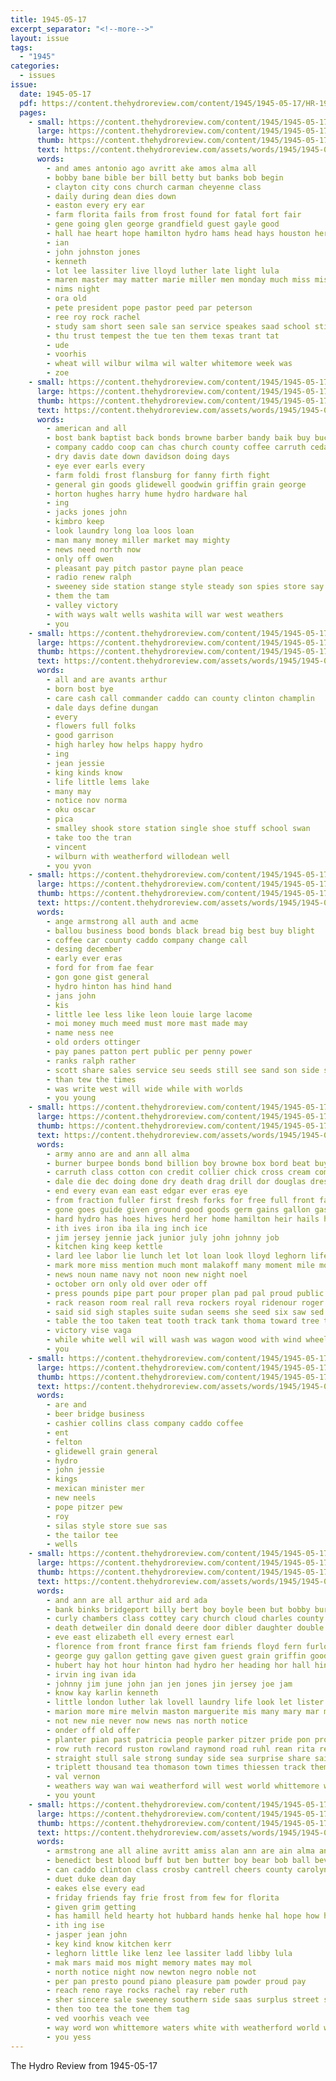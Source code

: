```yaml
---
title: 1945-05-17
excerpt_separator: "<!--more-->"
layout: issue
tags:
  - "1945"
categories:
  - issues
issue:
  date: 1945-05-17
  pdf: https://content.thehydroreview.com/content/1945/1945-05-17/HR-1945-05-17.pdf
  pages:
    - small: https://content.thehydroreview.com/content/1945/1945-05-17/small/HR-1945-05-17-01.jpg
      large: https://content.thehydroreview.com/content/1945/1945-05-17/large/HR-1945-05-17-01.jpg
      thumb: https://content.thehydroreview.com/content/1945/1945-05-17/thumbnails/HR-1945-05-17-01.jpg
      text: https://content.thehydroreview.com/assets/words/1945/1945-05-17/HR-1945-05-17-01.txt
      words:
        - and ames antonio ago avritt ake amos alma all
        - bobby bane bible ber bill betty but banks bob begin
        - clayton city cons church carman cheyenne class
        - daily during dean dies down
        - easton every ery ear
        - farm florita fails from frost found for fatal fort fair
        - gene going glen george grandfield guest gayle good
        - hall hae heart hope hamilton hydro hams head hays houston her hand hayes him helen
        - ian
        - john johnston jones
        - kenneth
        - lot lee lassiter live lloyd luther late light lula
        - maren master may matter marie miller men monday much miss mis
        - nims night
        - ora old
        - pete president pope pastor peed par peterson
        - ree roy rock rachel
        - study sam short seen sale san service speakes saad school still see she second setter sunday
        - thu trust tempest the tue ten them texas trant tat
        - ude
        - voorhis
        - wheat will wilbur wilma wil walter whitemore week was
        - zoe
    - small: https://content.thehydroreview.com/content/1945/1945-05-17/small/HR-1945-05-17-02.jpg
      large: https://content.thehydroreview.com/content/1945/1945-05-17/large/HR-1945-05-17-02.jpg
      thumb: https://content.thehydroreview.com/content/1945/1945-05-17/thumbnails/HR-1945-05-17-02.jpg
      text: https://content.thehydroreview.com/assets/words/1945/1945-05-17/HR-1945-05-17-02.txt
      words:
        - american and all
        - bost bank baptist back bonds browne barber bandy baik buy buckmaster backs
        - company caddo coop can chas church county coffee carruth cedar case canyon
        - dry davis date down davidson doing days
        - eye ever earls every
        - farm foldi frost flansburg for fanny firth fight
        - general gin goods glidewell goodwin griffin grain george
        - horton hughes harry hume hydro hardware hal
        - ing
        - jacks jones john
        - kimbro keep
        - look laundry long loa loos loan
        - man many money miller market may mighty
        - news need north now
        - only off owen
        - pleasant pay pitch pastor payne plan peace
        - radio renew ralph
        - sweeney side station stange style steady son spies store say shoe seed service
        - them the tam
        - valley victory
        - with ways walt wells washita will war west weathers
        - you
    - small: https://content.thehydroreview.com/content/1945/1945-05-17/small/HR-1945-05-17-03.jpg
      large: https://content.thehydroreview.com/content/1945/1945-05-17/large/HR-1945-05-17-03.jpg
      thumb: https://content.thehydroreview.com/content/1945/1945-05-17/thumbnails/HR-1945-05-17-03.jpg
      text: https://content.thehydroreview.com/assets/words/1945/1945-05-17/HR-1945-05-17-03.txt
      words:
        - all and are avants arthur
        - born bost bye
        - care cash call commander caddo can county clinton champlin
        - dale days define dungan
        - every
        - flowers full folks
        - good garrison
        - high harley how helps happy hydro
        - ing
        - jean jessie
        - king kinds know
        - life little lems lake
        - many may
        - notice nov norma
        - oku oscar
        - pica
        - smalley shook store station single shoe stuff school swan
        - take too the tran
        - vincent
        - wilburn with weatherford willodean well
        - you yvon
    - small: https://content.thehydroreview.com/content/1945/1945-05-17/small/HR-1945-05-17-04.jpg
      large: https://content.thehydroreview.com/content/1945/1945-05-17/large/HR-1945-05-17-04.jpg
      thumb: https://content.thehydroreview.com/content/1945/1945-05-17/thumbnails/HR-1945-05-17-04.jpg
      text: https://content.thehydroreview.com/assets/words/1945/1945-05-17/HR-1945-05-17-04.txt
      words:
        - ange armstrong all auth and acme
        - ballou business bood bonds black bread big best buy blight
        - coffee car county caddo company change call
        - desing december
        - early ever eras
        - ford for from fae fear
        - gon gone gist general
        - hydro hinton has hind hand
        - jans john
        - kis
        - little lee less like leon louie large lacome
        - moi money much meed must more mast made may
        - name ness nee
        - old orders ottinger
        - pay panes patton pert public per penny power
        - ranks ralph rather
        - scott share sales service seu seeds still see sand son side soe
        - than tew the times
        - was write west will wide while with worlds
        - you young
    - small: https://content.thehydroreview.com/content/1945/1945-05-17/small/HR-1945-05-17-05.jpg
      large: https://content.thehydroreview.com/content/1945/1945-05-17/large/HR-1945-05-17-05.jpg
      thumb: https://content.thehydroreview.com/content/1945/1945-05-17/thumbnails/HR-1945-05-17-05.jpg
      text: https://content.thehydroreview.com/assets/words/1945/1945-05-17/HR-1945-05-17-05.txt
      words:
        - army anno are and ann all alma
        - burner burpee bonds bond billion boy browne box bord beat buys body been big board bank baby bull back baker bees barr but black born
        - carruth class cotton con credit collier chick cross cream come cattle clerk craft couch circle clyde can call chute caddo chairs county car carlos cash city clinton cal cooker
        - dale die dec doing done dry death drag drill dor douglas dresser daughter days dise dinner daughters day deere
        - end every evan ean east edgar ever eras eye
        - from fraction fuller first fresh forks for free full front farm frier former forni frances faith
        - gone goes guide given ground good goods germ gains gallon gas guns grain geary gol goad
        - hard hydro has hoes hives herd her home hamilton heir hails heading hammers hays hens hope hou harrow hay health horse husband head henry hereford
        - ith ives iron iba ila ing inch ice
        - jim jersey jennie jack junior july john johnny job
        - kitchen king keep kettle
        - lard lee labor lie lunch let lot loan look lloyd leghorn life long
        - mark more miss mention much mont malakoff many moment mile mor morgan miles must may millet mater milk made mills mary mare
        - news noun name navy not noon new night noel
        - october orn only old over oder off
        - press pounds pipe part pour proper plan pad pal proud public president pie piece pledge poage pacific
        - rack reason room real rall reva rockers royal ridenour roger radio roy reach red roan
        - said sid sigh staples suite sudan seems she seed six saw sed school sledge steers service see side sergio steffens shall sit selma sunday schieve spray seales stands springer stone step shingles sher start springs sek set spencer sutton second stove stock stand schmitt son stever south september
        - table the too taken teat tooth track tank thoma toward tree tee trailer tian thomas till thi
        - victory vise vaga
        - while white well wil will wash was wagon wood with wind wheel wool weight washington war wire washer weeks wilbur window work
        - you
    - small: https://content.thehydroreview.com/content/1945/1945-05-17/small/HR-1945-05-17-06.jpg
      large: https://content.thehydroreview.com/content/1945/1945-05-17/large/HR-1945-05-17-06.jpg
      thumb: https://content.thehydroreview.com/content/1945/1945-05-17/thumbnails/HR-1945-05-17-06.jpg
      text: https://content.thehydroreview.com/assets/words/1945/1945-05-17/HR-1945-05-17-06.txt
      words:
        - are and
        - beer bridge business
        - cashier collins class company caddo coffee
        - ent
        - felton
        - glidewell grain general
        - hydro
        - john jessie
        - kings
        - mexican minister mer
        - new neels
        - pope pitzer pew
        - roy
        - silas style store sue sas
        - the tailor tee
        - wells
    - small: https://content.thehydroreview.com/content/1945/1945-05-17/small/HR-1945-05-17-07.jpg
      large: https://content.thehydroreview.com/content/1945/1945-05-17/large/HR-1945-05-17-07.jpg
      thumb: https://content.thehydroreview.com/content/1945/1945-05-17/thumbnails/HR-1945-05-17-07.jpg
      text: https://content.thehydroreview.com/assets/words/1945/1945-05-17/HR-1945-05-17-07.txt
      words:
        - and ann are all arthur aid ard ada
        - bank binks bridgeport billy bert boy boyle been but bobby bur burgman betty blough boyd beddoes bobbie bill best bethel belle
        - curly chambers class cottey cary church cloud charles county chopper company curtis city come count cruzan cotton clear chief cattle caddo cee cheer clerk
        - death detweiler din donald deere door dibler daughter double dewey dixie del daughters during dinner day davis
        - eve east elizabeth ell every ernest earl
        - florence from front france first fam friends floyd fern furlough fail forget fath faver full fine favors fresh friday farm for
        - george guy gallon getting gave given guest grain griffin good goods
        - hubert hay hot hour hinton had hydro her heading hor hall hin hudson harrow home head hays hand homes happy harry has hart har hagin hope hold
        - irvin ing ivan ida
        - johnny jim june john jan jen jones jin jersey joe jam
        - know kay karlin kenneth
        - little london luther lak lovell laundry life look let lister lands lights lyn lunch levi lee last land loyd
        - marion more mire melvin maston marguerite mis many mary mar morse miller mcfarlin myrl mil may monday mile made miss min mavis most
        - not new nie never now news nas north notice
        - onder off old offer
        - planter pian past patricia people parker pitzer pride pon pro paul power pan port pent
        - row ruth record ruston rowland raymond road ruhl rean rita real roan ren robertson
        - straight stull sale strong sunday side sea surprise share sailing steward sails sus set smith say said seer sons stout sum swell spark solo stockton sauer silver salt seed sell stutzman sue salute state spain son
        - triplett thousand tea thomason town times thiessen track them tor trong then till thomas the ton than tin tee too
        - val vernon
        - weathers way wan wai weatherford will west world whittemore with well wish wilbur waters was wede wil
        - you yount
    - small: https://content.thehydroreview.com/content/1945/1945-05-17/small/HR-1945-05-17-08.jpg
      large: https://content.thehydroreview.com/content/1945/1945-05-17/large/HR-1945-05-17-08.jpg
      thumb: https://content.thehydroreview.com/content/1945/1945-05-17/thumbnails/HR-1945-05-17-08.jpg
      text: https://content.thehydroreview.com/assets/words/1945/1945-05-17/HR-1945-05-17-08.txt
      words:
        - armstrong ane all aline avritt amiss alan ann are ain alma and
        - benedict best blood buff but ben butter boy bear bob ball beverage
        - can caddo clinton class crosby cantrell cheers county carolyn cradle cast canning card count city cook custer
        - duet duke dean day
        - eakes else every ead
        - friday friends fay frie frost from few for florita
        - given grim getting
        - has hamill held hearty hot hubbard hands henke hal hope how hydro
        - ith ing ise
        - jasper jean john
        - key kind know kitchen kerr
        - leghorn little like lenz lee lassiter ladd libby lula
        - mak mars maid mos might memory mates may mol
        - north notice night now newton negro noble not
        - per pan presto pound piano pleasure pam powder proud pay
        - reach reno raye rocks rachel ray reber ruth
        - sher sincere sale sweeney southern side saas surplus street seems speak schu sway states sunday sell sheriff
        - then too tea the tone them tag
        - ved voorhis veach vee
        - way word won whittemore waters white with weatherford world want will
        - you yess
---
```


The Hydro Review from 1945-05-17

<!--more-->


